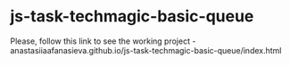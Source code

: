 # js-task-techmagic-basic-queue

Please, follow this link to see the working project - anastasiiaafanasieva.github.io/js-task-techmagic-basic-queue/index.html
